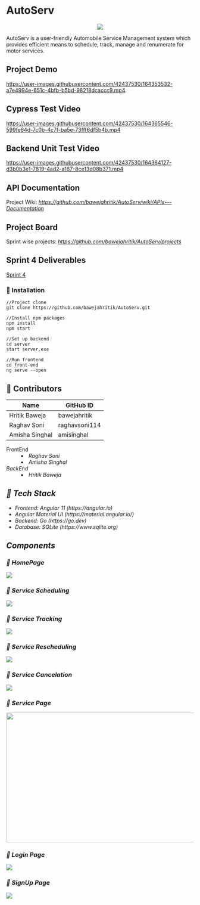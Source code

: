 # AutoServ

<p align="center"><img src="https://github.com/bawejahritik/AutoServ/blob/main/front-end/src/assets/images/logo.jpeg"></p>
AutoServ is a user-friendly Automobile Service Management system which provides efficient means to schedule, track, manage and renumerate for motor services. 

## Project Demo

https://user-images.githubusercontent.com/42437530/164353532-a7e4994e-651c-4bfb-b5bd-98218dcaccc9.mp4

## Cypress Test Video

https://user-images.githubusercontent.com/42437530/164365546-599fe64d-7c0b-4c7f-ba5e-73fff6df5b4b.mp4

## Backend Unit Test Video

https://user-images.githubusercontent.com/42437530/164364127-d3b0b3e1-7819-4ad2-a167-8ce13d08b371.mp4

## API Documentation

Project Wiki: <em>https://github.com/bawejahritik/AutoServ/wiki/APIs---Documentation</em>

## Project Board

Sprint wise projects: <em>https://github.com/bawejahritik/AutoServ/projects</em>

## Sprint 4 Deliverables

[Sprint 4](https://github.com/bawejahritik/AutoServ/blob/main/sprint4.md)

### :car: Installation
```
//Project clone
git clone https://github.com/bawejahritik/AutoServ.git

//Install npm packages
npm install
npm start

//Set up backend
cd server
start server.exe

//Run frontend
cd front-end
ng serve --open
```

## :car: Contributors

| Name | GitHub ID |
|------|-----------|
| Hritik Baweja | bawejahritik |
| Raghav Soni | raghavsoni114 |
| Amisha Singhal | amisinghal |

<dl>
  <dt>FrontEnd</dt>
  <dd>
    <li><em>Raghav Soni</em></li>
    <li><em>Amisha Singhal</em</li>
  </dd>
  <dt>BackEnd</dt>
  <dd>
    <li><em>Hritik Baweja</em></li>
  </dd>
</dl>
 
## :car: Tech Stack
<ul>
  <li>Frontend: Angular 11 (https://angular.io)</li>
  <li>Angular Material UI (https://material.angular.io/)</li>
  <li>Backend: Go (https://go.dev)</li>
  <li>Database: SQLite (https://www.sqlite.org)</li>
</ul>

## Components

### :car: HomePage

<img src="https://github.com/bawejahritik/AutoServ/blob/main/Demo/Frontend_HomePage.gif?raw=true">

### :car: Service Scheduling

<img src="https://github.com/bawejahritik/AutoServ/blob/main/Demo/Frontend_ScheduleComponent_Demo.gif?raw=true">

### :car: Service Tracking

<img src="https://github.com/bawejahritik/AutoServ/blob/main/Demo/ServiceTracking.gif">

### :car: Service Rescheduling 

<img src="https://github.com/bawejahritik/AutoServ/blob/main/Demo/RescheduleComponent_Demo.gif">

### :car: Service Cancelation 

<img src="https://github.com/bawejahritik/AutoServ/blob/main/Demo/CancelComponent_Demo.gif">

### :car: Service Page

<img src="https://github.com/bawejahritik/AutoServ/blob/main/Demo/Frontend_ServicePage.png" height="348px" width="600px">

### :car: Login Page

<img src="https://github.com/bawejahritik/AutoServ/blob/main/Demo/LoginComponent_Demo.gif">

### :car: SignUp Page

<img src="https://github.com/bawejahritik/AutoServ/blob/main/Demo/SignUpComponent_Demo.gif">
